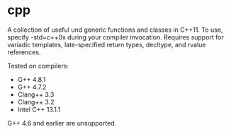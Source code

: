 cpp
===

A collection of useful und generic functions and classes in C++11.
To use, specify -std=c++0x during your compiler invocation. Requires
support for variadic templates, late-specified return types, decltype,
and rvalue references.

Tested on compilers:
* G++ 4.8.1
* G++ 4.7.2
* Clang++ 3.3
* Clang++ 3.2
* Intel C++ 13.1.1

G++ 4.6 and earlier are unsupported.
